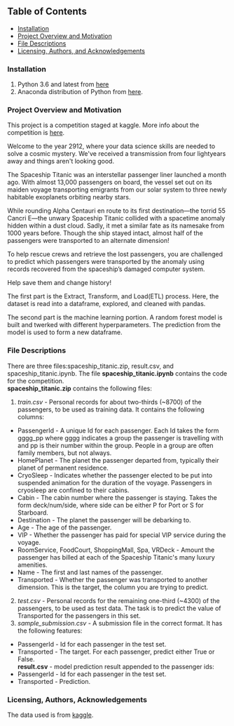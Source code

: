 ## Table of Contents
- [Installation](#install)
- [Project Overview and Motivation](#motivate)
- [File Descriptions](#describe)
- [Licensing, Authors, and Acknowledgements](#acknowledge)

<a id='install'></a>
### Installation
1. Python 3.6 and latest from [here](https://www.python.org/downloads/)
2. Anaconda distribution of Python from [here](https://www.anaconda.com/blog/anaconda-distribution-2022-10#).

<a id='motivate'></a>
### Project Overview and Motivation 
This project is a competition staged at kaggle. More info about the competition is [here](https://www.kaggle.com/competitions/spaceship-titanic/overview).<br>  

Welcome to the year 2912, where your data science skills are needed to solve a cosmic mystery. We've received a transmission from four lightyears away and things aren't looking good.

The Spaceship Titanic was an interstellar passenger liner launched a month ago. With almost 13,000 passengers on board, the vessel set out on its maiden voyage transporting emigrants from our solar system to three newly habitable exoplanets orbiting nearby stars.

While rounding Alpha Centauri en route to its first destination—the torrid 55 Cancri E—the unwary Spaceship Titanic collided with a spacetime anomaly hidden within a dust cloud. Sadly, it met a similar fate as its namesake from 1000 years before. Though the ship stayed intact, almost half of the passengers were transported to an alternate dimension!

To help rescue crews and retrieve the lost passengers, you are challenged to predict which passengers were transported by the anomaly using records recovered from the spaceship’s damaged computer system.

Help save them and change history!<br>

The first part is the Extract, Transform, and Load(ETL) process. Here, the dataset is read into a dataframe, explored, and cleaned with pandas.<br>

The second part is the machine learning portion. A random forest model is built and twerked with different hyperparameters. The prediction from the model is used to form a new dataframe.<br>


<a id='describe'></a>
### File Descriptions

There are three files:spaceship_titanic.zip, result.csv, and spaceship_titanic.ipynb. The file __spaceship_titanic.ipynb__ contains the code for the competition.<br>
 __spaceship_titanic.zip__ contains the following files:<br>
1. _train.csv_ -  Personal records for about two-thirds (~8700) of the passengers, to be used as training data. It contains the following columns:
- PassengerId - A unique Id for each passenger. Each Id takes the form gggg_pp where gggg indicates a group the passenger is travelling with and pp is their number within the group. People in a group are often family members, but not always.
- HomePlanet - The planet the passenger departed from, typically their planet of permanent residence.
- CryoSleep - Indicates whether the passenger elected to be put into suspended animation for the duration of the voyage. Passengers in cryosleep are confined to their cabins.
- Cabin - The cabin number where the passenger is staying. Takes the form deck/num/side, where side can be either P for Port or S for Starboard.
- Destination - The planet the passenger will be debarking to.
- Age - The age of the passenger.
- VIP - Whether the passenger has paid for special VIP service during the voyage.
- RoomService, FoodCourt, ShoppingMall, Spa, VRDeck - Amount the passenger has billed at each of the Spaceship Titanic's many luxury amenities.
- Name - The first and last names of the passenger.
- Transported - Whether the passenger was transported to another dimension. This is the target, the column you are trying to predict.<br>
2. _test.csv_ - Personal records for the remaining one-third (~4300) of the passengers, to be used as test data. The task is to predict the value of Transported for the passengers in this set.<br>
3. _sample_submission.csv_ - A submission file in the correct format. It has the following features:

- PassengerId - Id for each passenger in the test set.
- Transported - The target. For each passenger, predict either True or False.<br>
__result.csv__ - model prediction result appended to the passenger ids:
- PassengerId - Id for each passenger in the test set.
- Transported - Prediction.<br>


<a id='acknowledge'></a>
### Licensing, Authors, Acknowledgements
The data used is from [kaggle](https://www.kaggle.com/competitions/spaceship-titanic/data).
